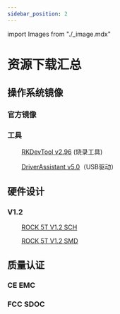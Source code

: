 ```yaml
---
sidebar_position: 2
---
```


import Images from "./\_image.mdx"

# 资源下载汇总

## 操作系统镜像

### 官方镜像

<Images loader={true} rock5t_system_img_61={true}  spi_img={false} android12_update={true} android12_gpt={true}  />

### 工具

&emsp;&emsp; [RKDevTool v2.96](https://dl.radxa.com/tools/windows/RKDevTool_Release_v2.96_zh.zip) (烧录工具)

&emsp;&emsp; [DriverAssistant v5.0](https://dl.radxa.com/tools/windows/DriverAssitant_v5.0.zip)（USB驱动）

## 硬件设计

### V1.2

&emsp;&emsp; [ROCK 5T V1.2 SCH](https://dl.radxa.com/rock5/5t/docs/hw/radxa_rock5t_schematic_v1.2_20250109.pdf)

&emsp;&emsp; [ROCK 5T V1.2 SMD](https://dl.radxa.com/rock5/5t/docs/hw/radxa_rock5t_components_placement_map_v1.2_20250109.pdf)

## 质量认证

### CE EMC

### FCC SDOC
